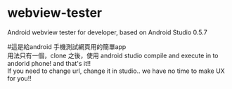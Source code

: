 webview-tester
==============

Android webview tester for developer, based on Android Studio 0.5.7

#這是給android 手機測試網頁用的簡單app   
用法只有一個，clone 之後，使用 android studio compile and execute in to andorid phone! and that's it!!  
If you need to change url, change it in studio.. we have no time to make UX for you!!   
